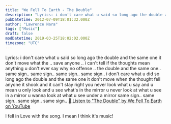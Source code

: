 ```yaml
---
title: "We Fell To Earth - The Double"
description: "Lyrics: i don't care what u said so long ago the double and the same one it don't move what the .. save anyone .. i can't tell if the thoughts mean anything u d..."
pubDatetime: 2012-07-09T18:01:32.000Z
author: "Lawrence Nara"
tags: ["Music"]
draft: false
modDatetime: 2019-03-25T18:02:02.000Z
timezone: "UTC"
---
```


Lyrics: i don't care what u said so long ago the double and the same one it don't move what the .. save anyone .. i can't tell if the thoughts mean anything u don't ever say why no offense .. the double and the same one.. same sign.. same sign.. same sign.. same sign.. i don't care what u did so long ago the double and the same one it don't move when the thought fell anyone it shook and it can't stay right you never look what u say and u mean u only look and u see what's in the mirror u never look at what u see in a mirror u wanna look at what u see under a mirror same sign.. same sign.. same sign.. same sign.. [🎵 Listen to "The Double" by We Fell To Earth on YouTube](https://www.youtube.com/results?search_query=We+Fell+To+Earth+The+Double)

I fell in Love with the song. I mean I think it's music!